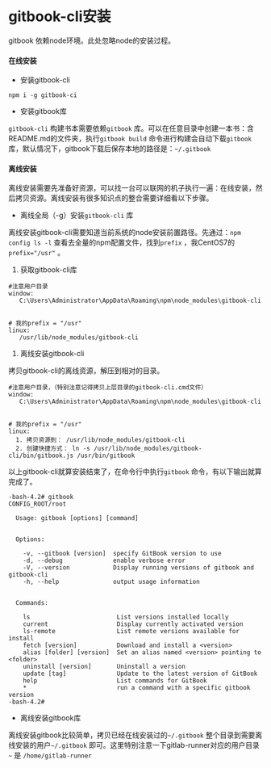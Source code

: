 # gitbook-cli安装

gitbook 依赖node环境。此处忽略node的安装过程。

#### 在线安装

* 安装gitbook-cli

```
npm i -g gitbook-ci
```

* 安装gitbook库

`gitbook-cli` 构建书本需要依赖`gitbook` 库。可以在任意目录中创建一本书：含README.md的文件夹，执行`gitbook build` 命令进行构建会自动下载`gitbook` 库，默认情况下，gitbook下载后保存本地的路径是：`~/.gitbook`

#### 离线安装

离线安装需要先准备好资源，可以找一台可以联网的机子执行一遍：在线安装，然后拷贝资源。离线安装有很多知识点的整合需要详细看以下步骤。

* 离线全局（-g）安装`gitbook-cli` 库  

离线安装gitbook-cli需要知道当前系统的node安装前置路径。先通过：`npm config ls -l` 查看去全量的npm配置文件，找到`prefix` ，我CentOS7的`prefix="/usr"` 。

1. 获取gitbook-cli库

```
#注意用户目录
window:
   C:\Users\Administrator\AppData\Roaming\npm\node_modules\gitbook-cli


# 我的prefix = "/usr"
linux:
   /usr/lib/node_modules/gitbook-cli
```

1. 离线安装gitbook-cli

拷贝gitbook-cli的离线资源，解压到相对的目录。

```
#注意用户目录，（特别注意记得拷贝上层目录的gitbook-cli.cmd文件）
window:
   C:\Users\Administrator\AppData\Roaming\npm\node_modules\gitbook-cli


# 我的prefix = "/usr"
linux:
  1. 拷贝资源到： /usr/lib/node_modules/gitbook-cli
  2. 创建快捷方式： ln -s /usr/lib/node_modules/gitbook-cli/bin/gitbook.js /usr/bin/gitbook
```

以上gitbook-cli就算安装结束了，在命令行中执行`gitbook` 命令，有以下输出就算完成了。

```
-bash-4.2# gitbook
CONFIG_ROOT/root

  Usage: gitbook [options] [command]


  Options:

    -v, --gitbook [version]  specify GitBook version to use
    -d, --debug              enable verbose error
    -V, --version            Display running versions of gitbook and gitbook-cli
    -h, --help               output usage information


  Commands:

    ls                        List versions installed locally
    current                   Display currently activated version
    ls-remote                 List remote versions available for install
    fetch [version]           Download and install a <version>
    alias [folder] [version]  Set an alias named <version> pointing to <folder>
    uninstall [version]       Uninstall a version
    update [tag]              Update to the latest version of GitBook
    help                      List commands for GitBook
    *                         run a command with a specific gitbook version
-bash-4.2#
```

* 离线安装gitbook库

离线安装gitbook比较简单，拷贝已经在线安装过的`~/.gitbook` 整个目录到需要离线安装的用户`~/.gitbook` 即可。这里特别注意一下gitlab-runner对应的用户目录`~` 是 `/home/gitlab-runner`



